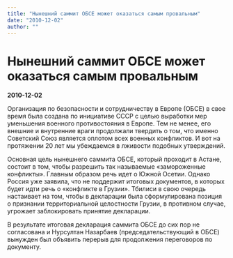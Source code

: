 ```yaml
---
title: "Нынешний саммит ОБСЕ может оказаться самым провальным"
date: "2010-12-02"
author: ""
---
```


# Нынешний саммит ОБСЕ может оказаться самым провальным

**2010-12-02** 

Организация по безопасности и сотрудничеству в Европе (ОБСЕ) в свое время была создана по инициативе СССР с целью выработки мер уменьшения военного противостояния в Европе. Тем не менее, его внешние и внутренние враги продолжали твердить о том, что именно Советский Союз является оплотом всех военных конфликтов. И вот на протяжении 20 лет мы убеждаемся в лживости подобных утверждений.

Основная цель нынешнего саммита ОБСЕ, который проходит в Астане, состоит в том, чтобы разрешить так называемые «замороженные конфликты». Главным образом речь идет о Южной Осетии. Однако Россия уже заявила, что не поддержит итоговых документов, в которых будет идти речь о «конфликте в Грузии». Тбилиси в свою очередь настаивает на том, чтобы в декларации была сформулирована позиция о признании территориальной целостности Грузии, в противном случае, угрожает заблокировать принятие декларации.

В результате итоговая декларация саммита ОБСЕ до сих пор не согласована и Нурсултан Назарбаев (председательствующий в ОБСЕ) вынужден был объявить перерыв для продолжения переговоров по документу.